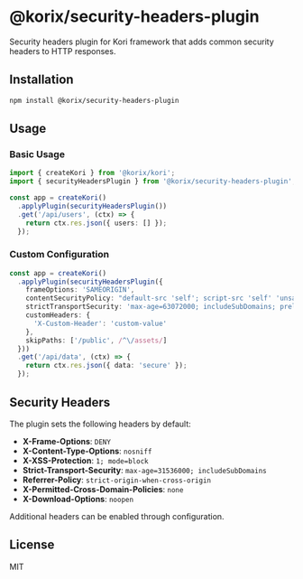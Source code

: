 # @korix/security-headers-plugin

Security headers plugin for Kori framework that adds common security headers to HTTP responses.

## Installation

```bash
npm install @korix/security-headers-plugin
```

## Usage

### Basic Usage

```typescript
import { createKori } from '@korix/kori';
import { securityHeadersPlugin } from '@korix/security-headers-plugin';

const app = createKori()
  .applyPlugin(securityHeadersPlugin())
  .get('/api/users', (ctx) => {
    return ctx.res.json({ users: [] });
  });
```

### Custom Configuration

```typescript
const app = createKori()
  .applyPlugin(securityHeadersPlugin({
    frameOptions: 'SAMEORIGIN',
    contentSecurityPolicy: "default-src 'self'; script-src 'self' 'unsafe-inline'",
    strictTransportSecurity: 'max-age=63072000; includeSubDomains; preload',
    customHeaders: {
      'X-Custom-Header': 'custom-value'
    },
    skipPaths: ['/public', /^\/assets/]
  }))
  .get('/api/data', (ctx) => {
    return ctx.res.json({ data: 'secure' });
  });
```

## Security Headers

The plugin sets the following headers by default:

- **X-Frame-Options**: `DENY`
- **X-Content-Type-Options**: `nosniff`
- **X-XSS-Protection**: `1; mode=block`
- **Strict-Transport-Security**: `max-age=31536000; includeSubDomains`
- **Referrer-Policy**: `strict-origin-when-cross-origin`
- **X-Permitted-Cross-Domain-Policies**: `none`
- **X-Download-Options**: `noopen`

Additional headers can be enabled through configuration.

## License

MIT